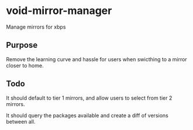 # void-mirror-manager
Manage mirrors for xbps

## Purpose

Remove the learning curve and hassle for users when swicthing to a mirror closer to home.

## Todo

It should default to tier 1 mirrors, and allow users to select from tier 2 mirrors.

It should query the packages available and create a diff of versions between all.
